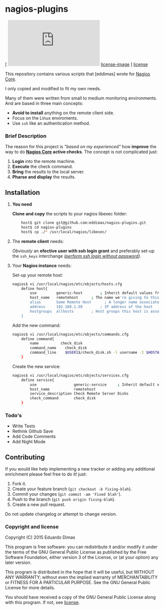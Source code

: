 # nagios-plugins
[ ![License] [license-image] ] [license]

This repository contains various scripts that [eddimas] wrote for [Nagios Core].

I only copied and modified to fit my own needs.

Many of them were written from small to medium monitoring environments. And are based in three main concepts:

* **Avoid to install** anything on the remote client side.
* Focus on the Linux enviroments.
* Use `ssh` like an authentication method.

### Brief Description

The reason for this project is *"based on my experienced"* how **improve** the way to do **[Nagios Core] active checks**. The concept is not complicated just:

1. **Login** into the remote machine.
2. **Execute** the check command.
3. **Bring** the results to the local server.
4. **Pharse and display** the results.

## Installation

1. **You need**
	
	**Clone and copy** the scripts to your nagios libexec folder:
	```bash
		host$ git clone git@github.com:eddimas/nagios-plugins.git
		host$ cd nagios-plugins
		host$ cp ./* /usr/local/nagios/libexec/
	```

2. The **remote client** needs:

	*Obviously* an **efective user with ssh login grant** and preferably set-up the `ssh_keys` interchange *([perform ssh login without password])*. 

3. Your **Nagios instance** needs:

	 Set-up your remote host:
	```bash
	nagios$ vi /usr/local/nagios/etc/objects/hosts.cfg
    	define host{
    	    use         generic-host	 	; Inherit default values from a template
		    host_name   remotehost      ; The name we're giving to this host
		    alias		Some Remote Host	  ; A longer name associated with the host
		    address     192.168.1.50		; IP address of the host
		    hostgroups  allhosts        ; Host groups this host is associated with
		}
	```

	Add the new command:
	``` bash
	nagios$ vi /usr/local/nagios/etc/objects/commands.cfg
    	define command{
    	    name	      check_disk
    	    command_name	check_disk
    	    command_line	$USER1$/check_disk.sh -l username -I $HOSTADDRESS$ -w $ARG1$ -c $ARG2$
    	}
	```

	Create the new service:
	``` bash
	nagios$ vi /usr/local/nagios/etc/objects/services.cfg
    	define service{
    	    use                 generic-service		; Inherit default values from a template
    	    host_name           remotehost
    	    service_description Check Remote Server Disks
    	    check_command       check_disk
    	}
	```

### Todo's

 - Write Tests
 - Rethink Github Save
 - Add Code Comments
 - Add Night Mode

## Contributing

If you would like help implementing a new tracker or adding any additional enrichment please feel free to do it! just:

1. Fork it.
2. Create your feature branch (`git checkout -b fixing-blah`).
3. Commit your changes (`git commit -am 'Fixed blah'`).
5. Push to the branch (`git push origin fixing-blah`).
6. Create a new pull request.

Do not update changelog or attempt to change version.

### Copyright and license

Copyright (C) 2015  Eduardo Dimas

This program is free software: you can redistribute it and/or modify it under the terms of the GNU General Public License as published by the Free Software Foundation, either version 3 of the License, or (at your option) any later version.

This program is distributed in the hope that it will be useful, but WITHOUT ANY WARRANTY; without even the implied warranty of MERCHANTABILITY or FITNESS FOR A PARTICULAR PURPOSE.  See the GNU General Public License for more details.

You should have received a copy of the GNU General Public License along with this program.  If not, see [license].

[license-image]: https://img.shields.io/badge/license-GNU--3-blue.svg?style=flat
[license]: https://www.gnu.org/licenses/gpl.html
[Nagios]:https://github.com/NagiosEnterprises/nagioscore
[Nagios Core]:https://github.com/NagiosEnterprises/nagioscore
[perform ssh login without password]: http://www.thegeekstuff.com/2008/11/3-steps-to-perform-ssh-login-without-password-using-ssh-keygen-ssh-copy-id/
